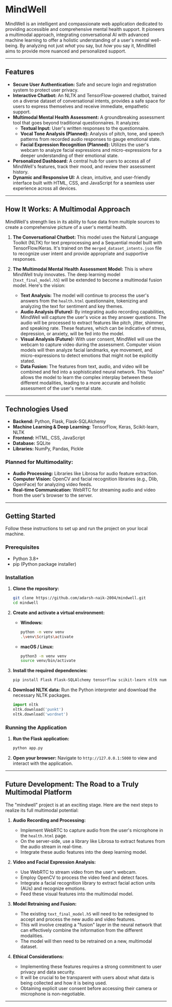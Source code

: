 # MindWell 
MindWell is an intelligent and compassionate web application dedicated to providing accessible and comprehensive mental health support. It pioneers a multimodal approach, integrating conversational AI with advanced machine learning to offer a holistic understanding of a user's mental well-being. By analyzing not just *what* you say, but *how* you say it, MindWell aims to provide more nuanced and personalized support.

---

## Features

* **Secure User Authentication:** Safe and secure login and registration system to protect user privacy.
* **Interactive Chatbot:** An NLTK and TensorFlow-powered chatbot, trained on a diverse dataset of conversational intents, provides a safe space for users to express themselves and receive immediate, empathetic support.
* **Multimodal Mental Health Assessment:** A groundbreaking assessment tool that goes beyond traditional questionnaires. It analyzes:
    * **Textual Input:** User's written responses to the questionnaire.
    * **Vocal Tone Analysis (Planned):** Analysis of pitch, tone, and speech patterns from recorded audio responses to gauge emotional state.
    * **Facial Expression Recognition (Planned):** Utilizes the user's webcam to analyze facial expressions and micro-expressions for a deeper understanding of their emotional state.
* **Personalized Dashboard:** A central hub for users to access all of MindWell's features, track their mood, and review their assessment history.
* **Dynamic and Responsive UI:** A clean, intuitive, and user-friendly interface built with HTML, CSS, and JavaScript for a seamless user experience across all devices.

---

## How It Works: A Multimodal Approach

MindWell's strength lies in its ability to fuse data from multiple sources to create a comprehensive picture of a user's mental health.

1.  **The Conversational Chatbot:** This model uses the Natural Language Toolkit (NLTK) for text preprocessing and a Sequential model built with TensorFlow/Keras. It's trained on the `merged_dataset_intents.json` file to recognize user intent and provide appropriate and supportive responses.

2.  **The Multimodal Mental Health Assessment Model:** This is where MindWell truly innovates. The deep learning model (`text_final_model.h5`) will be extended to become a multimodal fusion model. Here's the vision:
    * **Text Analysis:** The model will continue to process the user's answers from the `health.html` questionnaire, tokenizing and analyzing the text for sentiment and key themes.
    * **Audio Analysis (Future):** By integrating audio recording capabilities, MindWell will capture the user's voice as they answer questions. The audio will be processed to extract features like pitch, jitter, shimmer, and speaking rate. These features, which can be indicative of stress, depression, or anxiety, will be fed into the model.
    * **Visual Analysis (Future):** With user consent, MindWell will use the webcam to capture video during the assessment. Computer vision models will then analyze facial landmarks, eye movement, and micro-expressions to detect emotions that might not be explicitly stated.
    * **Data Fusion:** The features from text, audio, and video will be combined and fed into a sophisticated neural network. This "fusion" allows the model to learn the complex interplay between these different modalities, leading to a more accurate and holistic assessment of the user's mental state.

---

## Technologies Used

* **Backend:** Python, Flask, Flask-SQLAlchemy
* **Machine Learning & Deep Learning:** TensorFlow, Keras, Scikit-learn, NLTK
* **Frontend:** HTML, CSS, JavaScript
* **Database:** SQLite
* **Libraries:** NumPy, Pandas, Pickle

### Planned for Multimodality:

* **Audio Processing:** Libraries like Librosa for audio feature extraction.
* **Computer Vision:** OpenCV and facial recognition libraries (e.g., Dlib, OpenFace) for analyzing video feeds.
* **Real-time Communication:** WebRTC for streaming audio and video from the user's browser to the server.

---

## Getting Started

Follow these instructions to set up and run the project on your local machine.

### Prerequisites

* Python 3.8+
* pip (Python package installer)

### Installation

1.  **Clone the repository:**
    ```sh
    git clone https://github.com/adarsh-naik-2004/mindwell.git
    cd mindwell
    ```

2.  **Create and activate a virtual environment:**
    * **Windows:**
        ```sh
        python -m venv venv
        .\venv\Scripts\activate
        ```
    * **macOS / Linux:**
        ```sh
        python3 -m venv venv
        source venv/bin/activate
        ```

3.  **Install the required dependencies:**
    ```sh
    pip install Flask Flask-SQLAlchemy tensorflow scikit-learn nltk numpy pandas
    ```

4.  **Download NLTK data:**
    Run the Python interpreter and download the necessary NLTK packages.
    ```python
    import nltk
    nltk.download('punkt')
    nltk.download('wordnet')
    ```

### Running the Application

1.  **Run the Flask application:**
    ```sh
    python app.py
    ```

2.  **Open your browser:**
    Navigate to `http://127.0.0.1:5000` to view and interact with the application.

---

## Future Development: The Road to a Truly Multimodal Platform

The "mindwell" project is at an exciting stage. Here are the next steps to realize its full multimodal potential:

1.  **Audio Recording and Processing:**
    * Implement WebRTC to capture audio from the user's microphone in the `health.html` page.
    * On the server-side, use a library like Librosa to extract features from the audio stream in real-time.
    * Integrate these audio features into the deep learning model.

2.  **Video and Facial Expression Analysis:**
    * Use WebRTC to stream video from the user's webcam.
    * Employ OpenCV to process the video feed and detect faces.
    * Integrate a facial recognition library to extract facial action units (AUs) and recognize emotions.
    * Feed these visual features into the multimodal model.

3.  **Model Retraining and Fusion:**
    * The existing `text_final_model.h5` will need to be redesigned to accept and process the new audio and video features.
    * This will involve creating a "fusion" layer in the neural network that can effectively combine the information from the different modalities.
    * The model will then need to be retrained on a new, multimodal dataset.

4.  **Ethical Considerations:**
    * Implementing these features requires a strong commitment to user privacy and data security.
    * It will be crucial to be transparent with users about what data is being collected and how it is being used.
    * Obtaining explicit user consent before accessing their camera or microphone is non-negotiable.

---
